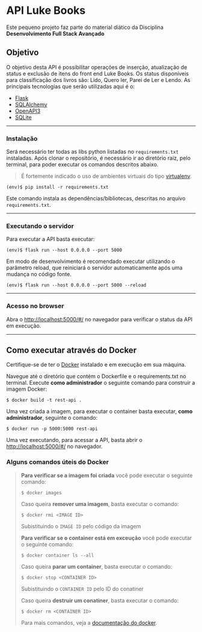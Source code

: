 # API Luke Books

Este pequeno projeto faz parte do material diático da Disciplina **Desenvolvimento Full Stack Avançado**

## Objetivo

O objetivo desta API é possibilitar operações de inserção, atualização de status e exclusão de itens do front end Luke Books. Os status disponíveis para classificação dos livros são: Lido, Quero ler, Parei de Ler e Lendo.
As principais tecnologias que serão utilizadas aqui é o:

- [Flask](https://flask.palletsprojects.com/en/2.3.x/)
- [SQLAlchemy](https://www.sqlalchemy.org/)
- [OpenAPI3](https://swagger.io/specification/)
- [SQLite](https://www.sqlite.org/index.html)

---

### Instalação

Será necessário ter todas as libs python listadas no `requirements.txt` instaladas.
Após clonar o repositório, é necessário ir ao diretório raiz, pelo terminal, para poder executar os comandos descritos abaixo.

> É fortemente indicado o uso de ambientes virtuais do tipo [virtualenv](https://virtualenv.pypa.io/en/latest/installation.html).

```
(env)$ pip install -r requirements.txt
```

Este comando instala as dependências/bibliotecas, descritas no arquivo `requirements.txt`.

---

### Executando o servidor

Para executar a API basta executar:

```
(env)$ flask run --host 0.0.0.0 --port 5000
```

Em modo de desenvolvimento é recomendado executar utilizando o parâmetro reload, que reiniciará o servidor
automaticamente após uma mudança no código fonte.

```
(env)$ flask run --host 0.0.0.0 --port 5000 --reload
```

---

### Acesso no browser

Abra o [http://localhost:5000/#/](http://localhost:5000/#/) no navegador para verificar o status da API em execução.

---

## Como executar através do Docker

Certifique-se de ter o [Docker](https://docs.docker.com/engine/install/) instalado e em execução em sua máquina.

Navegue até o diretório que contém o Dockerfile e o requirements.txt no terminal.
Execute **como administrador** o seguinte comando para construir a imagem Docker:

```
$ docker build -t rest-api .
```

Uma vez criada a imagem, para executar o container basta executar, **como administrador**, seguinte o comando:

```
$ docker run -p 5000:5000 rest-api
```

Uma vez executando, para acessar a API, basta abrir o [http://localhost:5000/#/](http://localhost:5000/#/) no navegador.

### Alguns comandos úteis do Docker

> **Para verificar se a imagem foi criada** você pode executar o seguinte comando:
>
> ```
> $ docker images
> ```
>
> Caso queira **remover uma imagem**, basta executar o comando:
>
> ```
> $ docker rmi <IMAGE ID>
> ```
>
> Subistituindo o `IMAGE ID` pelo código da imagem
>
> **Para verificar se o container está em exceução** você pode executar o seguinte comando:
>
> ```
> $ docker container ls --all
> ```
>
> Caso queira **parar um container**, basta executar o comando:
>
> ```
> $ docker stop <CONTAINER ID>
> ```
>
> Subistituindo o `CONTAINER ID` pelo ID do conatiner
>
> Caso queira **destruir um conatiner**, basta executar o comando:
>
> ```
> $ docker rm <CONTAINER ID>
> ```
>
> Para mais comandos, veja a [documentação do docker](https://docs.docker.com/engine/reference/run/).
